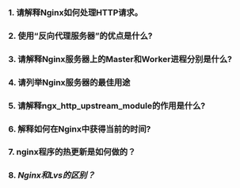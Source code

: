 ### 1. 请解释Nginx如何处理HTTP请求。



### 2. 使用“反向代理服务器”的优点是什么?



### 3. 请解释Nginx服务器上的Master和Worker进程分别是什么?



### 4. 请列举Nginx服务器的最佳用途



### 5. 请解释ngx_http_upstream_module的作用是什么?



### 6. 解释如何在Nginx中获得当前的时间?



### 7. nginx程序的热更新是如何做的？



### 8. *Nginx和Lvs的区别？*




